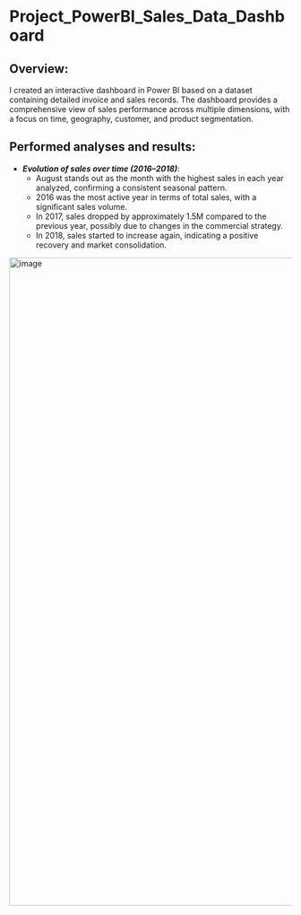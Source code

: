 # Project_PowerBI_Sales_Data_Dashboard

## Overview:
I created an interactive dashboard in Power BI based on a dataset containing detailed invoice and sales records. The dashboard provides a comprehensive view of sales performance across multiple dimensions, with a focus on time, geography, customer, and product segmentation.  

## Performed analyses and results:
+ ***Evolution of sales over time (2016–2018)***:  
  - August stands out as the month with the highest sales in each year analyzed, confirming a consistent seasonal pattern.
  - 2016 was the most active year in terms of total sales, with a significant sales volume.
  - In 2017, sales dropped by approximately 1.5M compared to the previous year, possibly due to changes in the commercial strategy.
  - In 2018, sales started to increase again, indicating a positive recovery and market consolidation.

<img width="2000" height="1156" alt="image" src="https://github.com/user-attachments/assets/a14de097-1606-41d6-8958-a542bf0f2479" />
